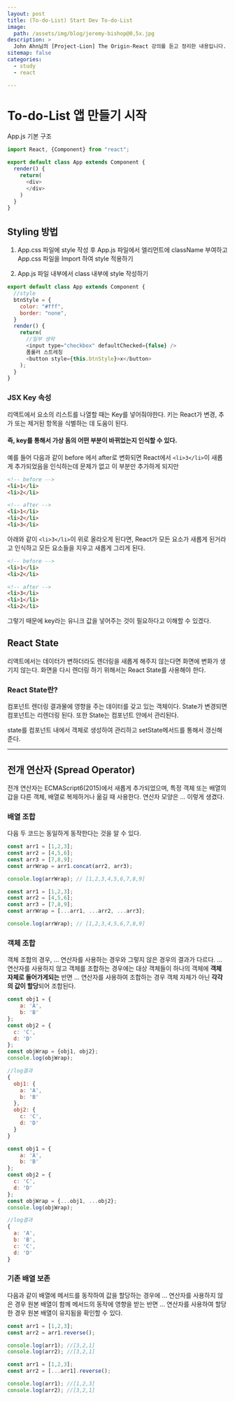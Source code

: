 ```yaml
---
layout: post
title: (To-do-List) Start Dev To-do-List
image:
  path: /assets/img/blog/jeremy-bishop@0,5x.jpg
description: >
  John Ahn님의 [Project-Lion] The Origin-React 강의를 듣고 정리한 내용입니다.
sitemap: false
categories:
  - study
  - react

---
```

# To-do-List 앱 만들기 시작

App.js 기본 구조

```javascript
import React, {Component} from "react";

export default class App extends Component {
  render() {
    return(
      <div>
      </div>
    )
  }
}
```


## Styling 방법

1. App.css 파일에 style 작성 후 App.js 파일에서 엘리먼트에 className 부여하고 App.css 파일을 Import 하여 style 적용하기

2. App.js 파일 내부에서 class 내부에  style 작성하기

```javascript
export default class App extends Component {
  //style
  btnStyle = {
    color: "#fff",
    border: "none",
  }
  render() {
    return(
      //일부 생략
      <input type="checkbox" defaultChecked={false} />
      폼롤러 스트레칭
      <button style={this.btnStyle}>x</button>
    );
  }
}
```


### JSX Key 속성

리액트에서 요소의 리스트를 나열할 때는 Key를 넣어줘야한다.
키는 React가 변경, 추가 또는 제거된 항목을 식별하는 데 도움이 된다.

#### 즉, key를 통해서 가상 돔의 어떤 부분이 바뀌었는지 인식할 수 있다.
예를 들어 다음과 같이 before 에서 after로 변화되면 React에서 `<li>3</li>`이 새롭게 추가되었음을 인식하는데 문제가 없고 이 부분만 추가하게 되지만
```html
<!-- before -->
<li>1</li>
<li>2</li>

<!-- after -->
<li>1</li>
<li>2</li>
<li>3</li>
```

아래와 같이 `<li>3</li>`이 위로 올라오게 된다면, React가 모든 요소가 새롭게 된거라고 인식하고 모든 요소들을 지우고 새롭게 그리게 된다.
```html
<!-- before -->
<li>1</li>
<li>2</li>

<!-- after -->
<li>3</li>
<li>1</li>
<li>2</li>
```

그렇기 때문에 key라는 유니크 값을 넣어주는 것이 필요하다고 이해할 수 있겠다.

## React State

리액트에서는 데이터가 변하더라도 렌더링을 새롭게 해주지 않는다면 화면에 변화가 생기지 않는다.
화면을 다시 렌더링 하기 위해서는 React State를 사용해야 한다.

### React State란?
컴포넌트 렌더링 결과물에 영향을 주는 데이터를 갖고 있는 객체이다.
State가 변경되면 컴포넌트는 리렌더링 된다. 또한 State는 컴포넌트 안에서 관리된다.

state를 컴포넌트 내에서 객체로 생성하여 관리하고
setState메서드를 통해서 갱신해준다.

---

## 전개 연산자 (Spread Operator)

전개 연산자는 ECMAScript6(2015)에서 새롭게 추가되었으며, 특정 객체 또는 배열의 갑을 다른 객체, 배열로 복제하거나 옮길 때 사용한다. 연산자 모양은 ... 이렇게 생겼다.

### 배열 조합

다음 두 코드는 동일하게 동작한다는 것을 알 수 있다.

```javascript
const arr1 = [1,2,3];
const arr2 = [4,5,6];
const arr3 = [7,8,9];
const arrWrap = arr1.concat(arr2, arr3);

console.log(arrWrap); // [1,2,3,4,5,6,7,8,9]
```
```javascript
const arr1 = [1,2,3];
const arr2 = [4,5,6];
const arr3 = [7,8,9];
const arrWrap = [...arr1, ...arr2, ...arr3];

console.log(arrWrap); // [1,2,3,4,5,6,7,8,9]
```

### 객체 조합

객체 조합의 경우, ... 연산자를 사용하는 경우와 그렇지 않은 경우의 결과가 다르다.
... 연산자를 사용하지 않고 객체를 조합하는 경우에는 대상 객체들이 하나의 객체에 **객체 자체로 들어가게되는** 반면 ... 연산자를 사용하여 조합하는 경우 객체 자체가 아닌 **각각의 값이 할당**되어 조합된다.

```javascript
const obj1 = {
    a: 'A',
    b: 'B'
};
const obj2 = {
  c: 'C',
  d: 'D'
};
const objWrap = {obj1, obj2};
console.log(objWrap);

//log결과
{
  obj1: {
    a: 'A',
    b: 'B'
  },
  obj2: {
    c: 'C',
    d: 'D'
  }
}
```
```javascript
const obj1 = {
    a: 'A',
    b: 'B'
};
const obj2 = {
  c: 'C',
  d: 'D'
};
const objWrap = {...obj1, ...obj2};
console.log(objWrap);

//log결과
{
  a: 'A',
  b: 'B',
  c: 'C',
  d: 'D'
}
```

### 기존 배열 보존
다음과 같이 배열에 메서드를 동작하여 값을 할당하는 경우에 ... 연산자를 사용하지 않은 경우 원본 배열이 함께 메서드의 동작에 영향을 받는 반면 ... 연산자를 사용하여 할당한 경우 원본 배열이 유지됨을 확인할 수 있다.

```javascript
const arr1 = [1,2,3];
const arr2 = arr1.reverse();

console.log(arr1); //[3,2,1]
console.log(arr2); //[3,2,1]
```
```javascript
const arr1 = [1,2,3];
const arr2 = [...arr1].reverse();

console.log(arr1); //[1,2,3]
console.log(arr2); //[3,2,1]
```
